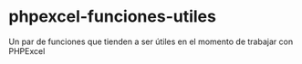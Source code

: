 # phpexcel-funciones-utiles
Un par de funciones que tienden a ser útiles en el momento de trabajar con PHPExcel
